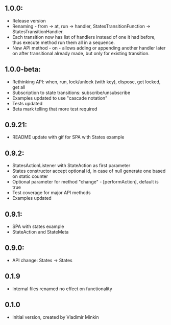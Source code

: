 ## 1.0.0:
- Release version
- Renaming - from -> at, run -> handler, StatesTransitionFunction -> StatesTransitionHandler. 
- Each transition now has list of handlers instead of one it had before, thus execute method run them all in a sequence. 
- New API method - on - allows adding or appending another handler later on after transitional already made, but only for existing transition.

## 1.0.0-beta:
- Rethinking API: when, run, lock/unlock (with key), dispose, get locked, get all
- Subscription to state transitions: subscribe/unsubscribe
- Examples updated to use "cascade notation" 
- Tests updated
- Beta mark telling that more test required

## 0.9.21:
- README update with gif for SPA with States example

## 0.9.2:
- StatesActionListener with StateAction as first parameter
- States constructor accept optional id, in case of null generate one based on static counter
- Optional parameter for method "change" - [performAction], default is true
- Test coverage for major API methods
- Examples updated

## 0.9.1:
- SPA with states example
- StateAction and StateMeta

## 0.9.0:
- API change: States -> States

## 0.1.9
- Internal files renamed no effect on functionality

## 0.1.0
- Initial version, created by Vladimir Minkin
